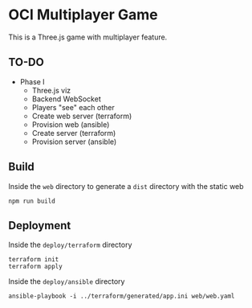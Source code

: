 # OCI Multiplayer Game

This is a Three.js game with multiplayer feature.

## TO-DO

- Phase I
  - Three.js viz
  - Backend WebSocket
  - Players "see" each other
  - Create web server (terraform)
  - Provision web (ansible)
  - Create server (terraform)
  - Provision server (ansible)

## Build

Inside the `web` directory to generate a `dist` directory with the static web
```
npm run build
```

## Deployment

Inside the `deploy/terraform` directory

```
terraform init
terraform apply
```

Inside the `deploy/ansible` directory

```
ansible-playbook -i ../terraform/generated/app.ini web/web.yaml
```